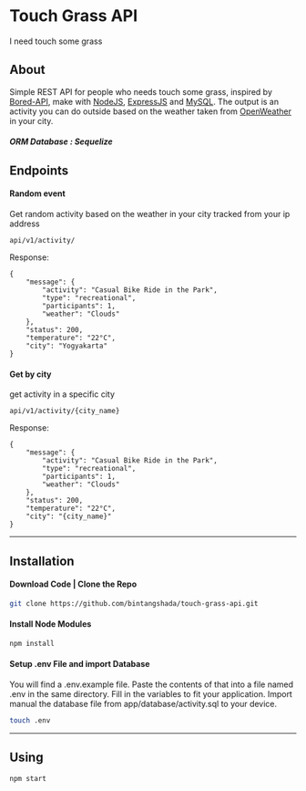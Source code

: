 # Touch Grass API
I need touch some grass

## About
Simple REST API for people who needs touch some grass, inspired by [Bored-API](https://www.boredapi.com/), make with [NodeJS](https://nodejs.org/), [ExpressJS](https://expressjs.com/) and [MySQL](https://www.mysql.com/). The output is an activity you can do outside based on the weather taken from [OpenWeather](https://openweathermap.org/) in your city.
##### ORM Database  : Sequelize

## Endpoints
#### Random event
Get random activity based on the weather in your city tracked from your ip address
```
api/v1/activity/
```
Response:
```
{
    "message": {
        "activity": "Casual Bike Ride in the Park",
        "type": "recreational",
        "participants": 1,
        "weather": "Clouds"
    },
    "status": 200,
    "temperature": "22°C",
    "city": "Yogyakarta"
}
```

#### Get by city
get activity in a specific city
```
api/v1/activity/{city_name}
```
Response:
```
{
    "message": {
        "activity": "Casual Bike Ride in the Park",
        "type": "recreational",
        "participants": 1,
        "weather": "Clouds"
    },
    "status": 200,
    "temperature": "22°C",
    "city": "{city_name}"
}
```


---
## Installation

#### Download Code | Clone the Repo

```bash
git clone https://github.com/bintangshada/touch-grass-api.git
```

#### Install Node Modules
```bash
npm install
```

#### Setup .env File and import Database
You will find a .env.example file. Paste the contents of that into a file named .env in the same directory. 
Fill in the variables to fit your application. Import manual the database file from app/database/activity.sql to your device.

```bash
touch .env
```

---

## Using
```bash
npm start
```